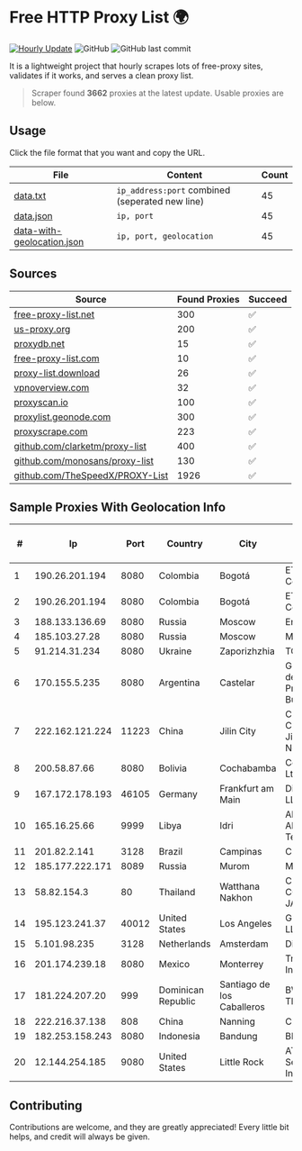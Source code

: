 
# Free HTTP Proxy List 🌍

[![Hourly Update](https://github.com/mertguvencli/http-proxy-list/actions/workflows/main.yml/badge.svg?branch=main)](https://github.com/mertguvencli/http-proxy-list/actions/workflows/main.yml)
![GitHub](https://img.shields.io/github/license/mertguvencli/http-proxy-list)
![GitHub last commit](https://img.shields.io/github/last-commit/mertguvencli/http-proxy-list)

It is a lightweight project that hourly scrapes lots of free-proxy sites, validates if it works, and serves a clean proxy list.


> Scraper found **3662** proxies at the latest update. Usable proxies are below.

## Usage

Click the file format that you want and copy the URL.


|File|Content|Count|
|----|-------|-----|
|[data.txt](https://raw.githubusercontent.com/mertguvencli/http-proxy-list/main/proxy-list/data.txt)|`ip_address:port` combined (seperated new line)|45|
|[data.json](https://raw.githubusercontent.com/mertguvencli/http-proxy-list/main/proxy-list/data.json)|`ip, port`|45|
|[data-with-geolocation.json](https://raw.githubusercontent.com/mertguvencli/http-proxy-list/main/proxy-list/data-with-geolocation.json)|`ip, port, geolocation`|45|

## Sources

|Source|Found Proxies|Succeed|
|------|-------------|-------|
|[free-proxy-list.net](https://free-proxy-list.net)|300|✅|
|[us-proxy.org](https://www.us-proxy.org)|200|✅|
|[proxydb.net](http://proxydb.net)|15|✅|
|[free-proxy-list.com](https://free-proxy-list.com/?page=&port=&type%5B%5D=http&type%5B%5D=https&up_time=0&search=Search)|10|✅|
|[proxy-list.download](https://www.proxy-list.download/HTTP)|26|✅|
|[vpnoverview.com](https://vpnoverview.com/privacy/anonymous-browsing/free-proxy-servers)|32|✅|
|[proxyscan.io](https://www.proxyscan.io)|100|✅|
|[proxylist.geonode.com](https://proxylist.geonode.com/api/proxy-list?limit=300&page=1&sort_by=lastChecked&sort_type=desc&protocols=http,https)|300|✅|
|[proxyscrape.com](https://api.proxyscrape.com/v2/?request=displayproxies&protocol=http&timeout=10000&country=all&ssl=all&anonymity=all)|223|✅|
|[github.com/clarketm/proxy-list](https://raw.githubusercontent.com/clarketm/proxy-list/master/proxy-list-raw.txt)|400|✅|
|[github.com/monosans/proxy-list](https://raw.githubusercontent.com/monosans/proxy-list/main/proxies/http.txt)|130|✅|
|[github.com/TheSpeedX/PROXY-List](https://raw.githubusercontent.com/TheSpeedX/PROXY-List/master/http.txt)|1926|✅|


## Sample Proxies With Geolocation Info

|#|Ip|Port|Country|City|Internet Service Provider|
|-|--|----|-------|----|-------------------------|
|1|190.26.201.194|8080|Colombia|Bogotá|ETB - Colombia|
|2|190.26.201.194|8080|Colombia|Bogotá|ETB - Colombia|
|3|188.133.136.69|8080|Russia|Moscow|Enforta-MSK|
|4|185.103.27.28|8080|Russia|Moscow|MTS PJSC|
|5|91.214.31.234|8080|Ukraine|Zaporizhzhia|TOV "Telza"|
|6|170.155.5.235|8080|Argentina|Castelar|Gobernacion de la Provincia de Buenos Aires|
|7|222.162.121.224|11223|China|Jilin City|CNC Group CHINA169 Jilin Province Network|
|8|200.58.87.66|8080|Bolivia|Cochabamba|Comteco Ltda|
|9|167.172.178.193|46105|Germany|Frankfurt am Main|DigitalOcean, LLC|
|10|165.16.25.66|9999|Libya|Idri|Aljeel Aljadeed For Technology|
|11|201.82.2.141|3128|Brazil|Campinas|Claro S.A.|
|12|185.177.222.171|8089|Russia|Murom|Modus LLC|
|13|58.82.154.3|80|Thailand|Watthana Nakhon|CUST-COPP-JASTEL|
|14|195.123.241.37|40012|United States|Los Angeles|Green Floid LLC|
|15|5.101.98.235|3128|Netherlands|Amsterdam|DigitalOcean|
|16|201.174.239.18|8080|Mexico|Monterrey|Transtelco Inc|
|17|181.224.207.20|999|Dominican Republic|Santiago de los Caballeros|BW TELECOM|
|18|222.216.37.138|808|China|Nanning|Chinanet|
|19|182.253.158.243|8080|Indonesia|Bandung|BIZNET|
|20|12.144.254.185|9080|United States|Little Rock|AT&T Services, Inc.|



## Contributing

Contributions are welcome, and they are greatly appreciated! Every
little bit helps, and credit will always be given.

